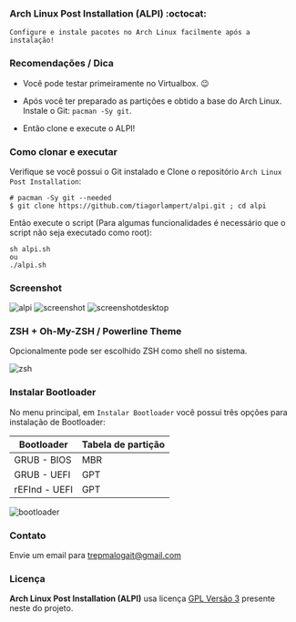 ### Arch Linux Post Installation (ALPI) :octocat:

```
Configure e instale pacotes no Arch Linux facilmente após a instalação!
```

### Recomendações / Dica
* Você pode testar primeiramente no Virtualbox. :wink:

* Após você ter preparado as partições e obtido a base do Arch Linux. Instale o Git: `pacman -Sy git`. 

* Então clone e execute o ALPI!

### Como clonar e executar
Verifique se você possui o Git instalado e Clone o repositório `Arch Linux Post Installation`:

```
# pacman -Sy git --needed
$ git clone https://github.com/tiagorlampert/alpi.git ; cd alpi
```

Então execute o script (Para algumas funcionalidades é necessário que o script não seja executado como root):

```
sh alpi.sh
ou
./alpi.sh
```

### Screenshot

![alpi](https://github.com/tiagorlampert/alpi/blob/master/screenshot/alpi.png)
![screenshot](https://github.com/tiagorlampert/alpi/blob/master/screenshot/screenshot.png)
![screenshotdesktop](https://github.com/tiagorlampert/alpi/blob/master/screenshot/screenshot3.png)


### ZSH + Oh-My-ZSH / Powerline Theme
Opcionalmente pode ser escolhido ZSH como shell no sistema.

![zsh](https://github.com/tiagorlampert/alpi/blob/master/screenshot/zsh.png)

### Instalar Bootloader
No menu principal, em `Instalar Bootloader` você possui três opções para instalação de Bootloader:

Bootloader | Tabela de partição
------------ | -------------
GRUB - BIOS | MBR
GRUB - UEFI | GPT
rEFInd - UEFI | GPT

![bootloader](https://github.com/tiagorlampert/alpi/blob/master/screenshot/bootloader.png)


### Contato
Envie um email para trepmalogait@gmail.com

### Licença

**Arch Linux Post Installation (ALPI)** usa licença [GPL Versão 3](LICENSE) presente neste do projeto.
